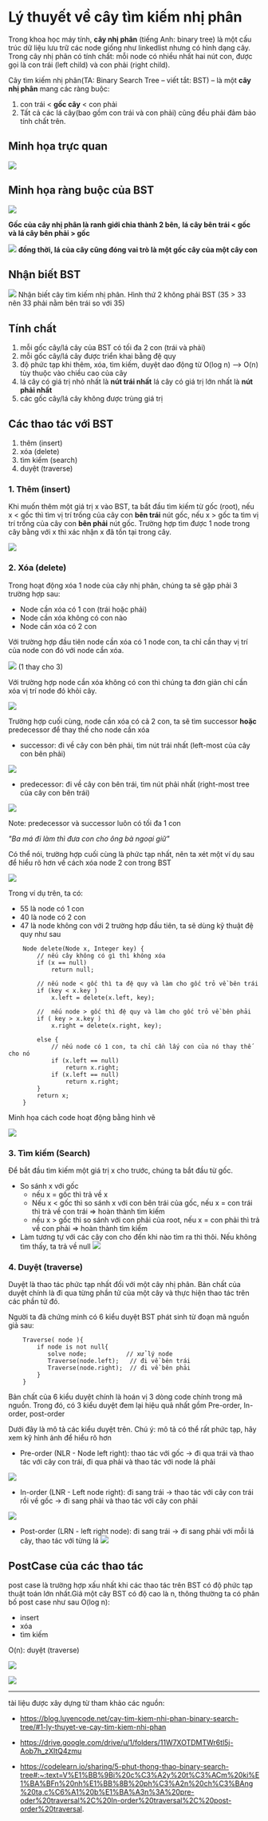 # Lý thuyết về cây tìm kiếm nhị phân

Trong khoa học máy tính, __cây nhị phân__ (tiếng Anh: binary tree) là một cấu trúc dữ liệu lưu trữ các node giống như linkedlist nhưng có hình dạng cây. Trong cây nhị phân có tính chất: mỗi node có nhiều nhất hai nút con, được gọi là con trái (left child) và con phải (right child).

Cây tìm kiếm nhị phân(TA: Binary Search Tree – viết tắt: BST) – là một __cây nhị phân__ mang các ràng buộc:

1.  con trái < __gốc cây__ < con phải
3. Tất cả các lá cây(bao gồm con trái và con phải) cũng đều phải đảm bảo tính chất trên.

## Minh họa trực quan

![](/picture/cay_nhi_phan.png)


## Minh họa ràng buộc của BST

![](/picture/rang_buoc.png)

__Gốc của cây nhị phân là ranh giới chia thành 2 bên,__
__lá cây bên trái <  gốc và lá cây bên phải > gốc__

![](/picture/cay_con.png)
__đồng thời, lá của cây cũng đóng vai trò là một gốc cây của một cây con__ 

## Nhận biết BST

![](/picture/nhanbiet.png)
Nhận biết cây tìm kiếm nhị phân. Hình thứ 2 không phải BST  (35 > 33 nên 33 phải nằm bên trái so với 35)

## Tính chất

1. mỗi gốc cây/lá cây của BST có tối đa 2 con (trái và phải)
2. mỗi gốc cây/lá cây được triển khai bằng đệ quy
3. độ phức tạp khi thêm, xóa, tìm kiếm, duyệt dao động từ O(log n) --> O(n) 
tùy thuộc vào chiều cao của cây
4. lá cây có giá trị nhỏ nhất là __nút trái nhất__
   lá cây có giá trị lớn nhất là __nút phải nhất__
5. các gốc cây/lá cây không được trùng giá trị

## Các thao tác với BST

1. thêm (insert)
2. xóa  (delete)
3. tìm kiếm (search)
4. duyệt (traverse)

### 1. Thêm (insert)

Khi muốn thêm một giá trị x vào BST, ta bắt đầu tìm kiếm từ gốc (root), nếu x < gốc thì tìm vị trí trống của cây con __bên trái__ nút gốc, nếu x > gốc ta tìm vị trí trống của cây con __bên phải__ nút gốc. Trường hợp tìm được 1 node trong cây bằng với x thì xác nhận x đã tồn tại trong cây.

![](/picture/insert.png)

### 2. Xóa (delete)

Trong hoạt động xóa 1 node của cây nhị phân, chúng ta sẽ gặp phải 3 trường hợp sau:
 - Node cần xóa có 1 con (trái hoặc phải)
 - Node cần xóa không có con nào
 - Node cần xóa có 2 con

Với trường hợp đầu tiên node cần xóa có 1 node con, ta chỉ cần thay vị trí của node con đó với node cần xóa.

![](/picture/XoaTH1.png) (1 thay cho 3)

Với trường hợp node cần xóa không có con thì chúng ta đơn giản chỉ cần xóa vị trí node đó khỏi cây.

![](/picture/XoaTH2.png)

Trường hợp cuối cùng, node cần xóa có cả 2 con, ta sẽ tìm successor __hoặc__  predecessor để thay thế cho node cần xóa 
 - successor: đi về cây con bên phải, tìm nút trái nhất  (left-most của cây con bên phải)

![](/picture/successor.png)

 - predecessor: đi về cây con bên trái, tìm nút phải nhất (right-most tree của cây con bên trái)

![](/picture/predecessor.png)

Note: predecessor và successor luôn có tối đa 1 con

_"Ba má đi làm thì đưa con cho ông bà ngoại giữ"_

Có thể nói, trường hợp cuối cùng là phức tạp nhất, nên ta xét một ví dụ sau để hiểu rõ hơn 
về cách xóa node 2 con trong BST

![](/picture/ExampleDelete.png)

Trong ví dụ trên, ta có:
- 55 là node có 1 con
- 40 là node có 2 con
- 47 là node không con
với 2 trường hợp đầu tiên, ta sẽ dùng kỹ thuật đệ quy như sau

``````
    Node delete(Node x, Integer key) {
        // nếu cây không có gì thì không xóa
        if (x == null)
            return null;

        // nếu node < gốc thì ta đệ quy và làm cho gốc trỏ về bên trái
        if (key < x.key )
            x.left = delete(x.left, key); 
        
        //  nếu node > gốc thì đệ quy và làm cho gốc trỏ về bên phải
        if ( key > x.key )
            x.right = delete(x.right, key);   
            
        else {
            // nếu node có 1 con, ta chỉ cần lấy con của nó thay thế cho nó
            if (x.left == null)  
                return x.right;
            if (x.left == null)
                return x.right; 
        }
        return x;
    }
``````
Minh họa cách code hoạt động bằng hình vẽ

![](/picture/OneChild.png)



### 3. Tìm kiếm (Search)
Để bắt đầu tìm kiếm một giá trị x cho trước, chúng ta bắt đầu từ gốc.
-  So sánh x với gốc
   + nếu x = gốc thì trả về x
   + Nếu x < gốc thì so sánh x với con bên trái của gốc, nếu x = con trái thì trả về con trái => hoàn thành tìm kiếm
   + nếu x > gốc thì so sánh với con phải của root, nếu x = con phải thì trả về con phải => hoàn thành tìm kiếm
- Làm tương tự với các cây con cho đến khi nào tìm ra thì thôi. Nếu không tìm thấy, ta trả về null
![](/picture/search.png)
### 4. Duyệt (traverse)
Duyệt là thao tác phức tạp nhất đối với một cây nhị phân. Bản chất của duyệt chính là đi qua từng phần tử của một cây và thực hiện thao tác trên các phần tử đó. 

Người ta đã chứng minh có 6 kiểu duyệt BST phát sinh từ đoạn mã nguồn giả sau:

```
    Traverse( node ){
        if node is not null{
           solve node;           // xử lý node
           Traverse(node.left);   // đi về bên trái
           Traverse(node.right);  // đi về bên phải
        }
    }
``````
Bản chất của 6 kiểu duyệt chính là hoán vị 3 dòng code chính trong mã nguồn. Trong đó, có 3 kiểu duyệt đem lại hiệu quả nhất gồm Pre-order, In-order, post-order

Dưới đây là mô tả các kiểu duyệt trên. Chú ý: mô tả có thể rất phức tạp, hãy xem kỹ hình ảnh để hiểu rõ hơn

   - Pre-order (NLR - Node left right): thao tác với gốc -> đi qua trái và thao tác với cây con trái, đi qua phải và thao tác với node lá phải

   ![](/picture/Pre-order.png)

   - In-order  (LNR - Left node right): đi sang trái -> thao tác với cây con trái rồi về gốc -> đi sang phải và thao tác với cây con phải
   
   ![](/picture/In-order.png)
   
   - Post-order (LRN - left right node): đi sang trái -> đi sang phải với mỗi lá cây, thao tác với từng lá
   ![](/picture/Post-order.png)



## PostCase của các thao tác
post case là trường hợp xấu nhất khi các thao tác trên BST có độ phức tạp thuật toán lớn nhất.Giả một cây BST có độ cao là n, thông thường ta có phân bố post case như sau
   O(log n):
   - insert
   - xóa  
   - tìm kiếm
   
   O(n): duyệt (traverse)

![](/picture/complexityDistribution.png)
   

![](/picture/PostCase.png)




------------------------------------------------
 tài liệu được xây dựng từ tham khảo các nguồn:
-  https://blog.luyencode.net/cay-tim-kiem-nhi-phan-binary-search-tree/#1-ly-thuyet-ve-cay-tim-kiem-nhi-phan

- https://drive.google.com/drive/u/1/folders/11W7XOTDMTWr6tl5j-Aob7h_zXItQ4zmu

- https://codelearn.io/sharing/5-phut-thong-thao-binary-search-tree#:~:text=V%E1%BB%9Bi%20c%C3%A2y%20t%C3%ACm%20ki%E1%BA%BFn%20nh%E1%BB%8B%20ph%C3%A2n%20ch%C3%BAng%20ta,c%C6%A1%20b%E1%BA%A3n%3A%20pre-oder%20traversal%2C%20In-order%20traversal%2C%20post-order%20traversal.


